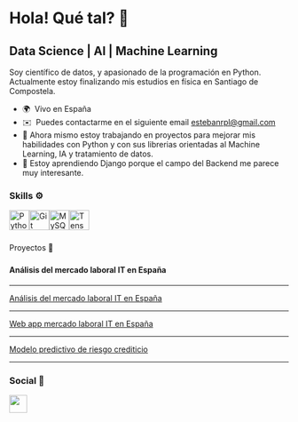 Hola! Qué tal? 👋
========================

Data Science | AI | Machine Learning
------------------------------------

Soy científico de datos, y apasionado de la programación en Python. Actualmente estoy finalizando mis estudios en física en Santiago de Compostela.

* 🌍  Vivo en España
* ✉️  Puedes contactarme en el siguiente email [estebanrpl@gmail.com](mailto:estebanrpl@gmail.com)
* 🔭 Ahora mismo estoy trabajando en proyectos para mejorar mis habilidades con Python y con sus librerias orientadas al Machine Learning, IA y tratamiento de datos.
* 🧠 Estoy aprendiendo Django porque el campo del Backend me parece muy interesante.


### Skills ⚙️


<p align="left">
<a href="https://www.python.org/" target="_blank" rel="noreferrer"><img src="https://raw.githubusercontent.com/danielcranney/readme-generator/main/public/icons/skills/python-colored.svg" width="36" height="36" alt="Python" /></a><a href="https://git-scm.com/" target="_blank" rel="noreferrer"><img src="https://raw.githubusercontent.com/danielcranney/readme-generator/main/public/icons/skills/git-colored.svg" width="36" height="36" alt="Git" /></a><a href="https://www.mysql.com/" target="_blank" rel="noreferrer"><img src="https://raw.githubusercontent.com/danielcranney/readme-generator/main/public/icons/skills/mysql-colored.svg" width="36" height="36" alt="MySQL" /></a><a href="https://www.tensorflow.org/" target="_blank" rel="noreferrer"><img src="https://raw.githubusercontent.com/danielcranney/readme-generator/main/public/icons/skills/tensorflow-colored.svg" width="36" height="36" alt="TensorFlow" /></a>
</p>

### 
Proyectos 🚀
### 
#### Análisis del mercado laboral IT en España

------------------------------------

[Análisis del mercado laboral IT en España](https://github.com/estebanrpl/IT_Job_Spain_Project-main)

------------------------------------

[Web app mercado laboral IT en España](https://spaintechjobs.streamlit.app/)

------------------------------------

[Modelo predictivo de riesgo crediticio](https://github.com/estebanrpl/HELOC_Project)


------------------------------------

### Social 👥

<p align="left">
<a href="https://www.linkedin.com/in/esteban-rafael-perez-lizardo/" target="_blank" rel="noreferrer"> <picture> <source media="(prefers-color-scheme: dark)" srcset="https://raw.githubusercontent.com/danielcranney/readme-generator/main/public/icons/socials/linkedin-dark.svg" /> <source media="(prefers-color-scheme: light)" srcset="https://raw.githubusercontent.com/danielcranney/readme-generator/main/public/icons/socials/linkedin.svg" /> <img src="https://raw.githubusercontent.com/danielcranney/readme-generator/main/public/icons/socials/linkedin.svg" width="32" height="32" /> </picture> </a></p>

